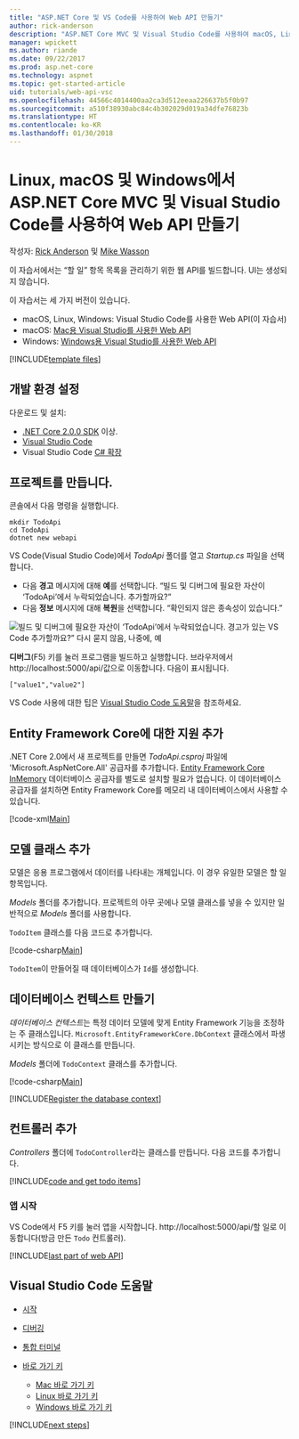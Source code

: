 ```yaml
---
title: "ASP.NET Core 및 VS Code를 사용하여 Web API 만들기"
author: rick-anderson
description: "ASP.NET Core MVC 및 Visual Studio Code를 사용하여 macOS, Linux 또는 Windows에서 웹 API 빌드"
manager: wpickett
ms.author: riande
ms.date: 09/22/2017
ms.prod: asp.net-core
ms.technology: aspnet
ms.topic: get-started-article
uid: tutorials/web-api-vsc
ms.openlocfilehash: 44566c4014400aa2ca3d512eeaa226637b5f0b97
ms.sourcegitcommit: a510f38930abc84c4b302029d019a34dfe76823b
ms.translationtype: HT
ms.contentlocale: ko-KR
ms.lasthandoff: 01/30/2018
---
```

# <a name="create-a-web-api-with-aspnet-core-mvc-and-visual-studio-code-on-linux-macos-and-windows"></a>Linux, macOS 및 Windows에서 ASP.NET Core MVC 및 Visual Studio Code를 사용하여 Web API 만들기

작성자: [Rick Anderson](https://twitter.com/RickAndMSFT) 및 [Mike Wasson](https://github.com/mikewasson)

이 자습서에서는 “할 일” 항목 목록을 관리하기 위한 웹 API를 빌드합니다. UI는 생성되지 않습니다.

이 자습서는 세 가지 버전이 있습니다.

* macOS, Linux, Windows: Visual Studio Code를 사용한 Web API(이 자습서)
* macOS: [Mac용 Visual Studio를 사용한 Web API](xref:tutorials/first-web-api-mac)
* Windows: [Windows용 Visual Studio를 사용한 Web API](xref:tutorials/first-web-api)

<!-- WARNING: The code AND images in this doc are used by uid: tutorials/web-api-vsc, tutorials/first-web-api-mac and tutorials/first-web-api. If you change any code/images in this tutorial, update uid: tutorials/web-api-vsc -->

[!INCLUDE[template files](../includes/webApi/intro.md)]

## <a name="set-up-your-development-environment"></a>개발 환경 설정

다운로드 및 설치:
- [.NET Core 2.0.0 SDK](https://www.microsoft.com/net/core) 이상.
- [Visual Studio Code](https://code.visualstudio.com)
- Visual Studio Code [C# 확장](https://marketplace.visualstudio.com/items?itemName=ms-vscode.csharp)

## <a name="create-the-project"></a>프로젝트를 만듭니다.

콘솔에서 다음 명령을 실행합니다.

```console
mkdir TodoApi
cd TodoApi
dotnet new webapi
```

VS Code(Visual Studio Code)에서 *TodoApi* 폴더를 열고 *Startup.cs* 파일을 선택합니다.

- 다음 **경고** 메시지에 대해 **예**를 선택합니다. “빌드 및 디버그에 필요한 자산이 ‘TodoApi’에서 누락되었습니다. 추가할까요?”
- 다음 **정보** 메시지에 대해 **복원**을 선택합니다. “확인되지 않은 종속성이 있습니다.”

<!-- uid: tutorials/first-mvc-app-xplat/start-mvc uses the pic below. If you change it, make sure it's consistent -->

![빌드 및 디버그에 필요한 자산이 ‘TodoApi’에서 누락되었습니다. 경고가 있는 VS Code 추가할까요?” 다시 묻지 않음, 나중에, 예](web-api-vsc/_static/vsc_restore.png)

**디버그**(F5) 키를 눌러 프로그램을 빌드하고 실행합니다. 브라우저에서 http://localhost:5000/api/값으로 이동합니다. 다음이 표시됩니다.

`["value1","value2"]`

VS Code 사용에 대한 팁은 [Visual Studio Code 도움말](#visual-studio-code-help)을 참조하세요.

## <a name="add-support-for-entity-framework-core"></a>Entity Framework Core에 대한 지원 추가

.NET Core 2.0에서 새 프로젝트를 만들면 *TodoApi.csproj* 파일에 'Microsoft.AspNetCore.All' 공급자를 추가합니다. [Entity Framework Core InMemory](https://docs.microsoft.com/ef/core/providers/in-memory/) 데이터베이스 공급자를 별도로 설치할 필요가 없습니다. 이 데이터베이스 공급자를 설치하면 Entity Framework Core를 메모리 내 데이터베이스에서 사용할 수 있습니다.

[!code-xml[Main](web-api-vsc/sample/TodoApi/TodoApi.csproj?highlight=12)]

## <a name="add-a-model-class"></a>모델 클래스 추가

모델은 응용 프로그램에서 데이터를 나타내는 개체입니다. 이 경우 유일한 모델은 할 일 항목입니다.

*Models* 폴더를 추가합니다. 프로젝트의 아무 곳에나 모델 클래스를 넣을 수 있지만 일반적으로 *Models* 폴더를 사용합니다.

`TodoItem` 클래스를 다음 코드로 추가합니다.

[!code-csharp[Main](first-web-api/sample/TodoApi/Models/TodoItem.cs)]

`TodoItem`이 만들어질 때 데이터베이스가 `Id`를 생성합니다.

## <a name="create-the-database-context"></a>데이터베이스 컨텍스트 만들기

*데이터베이스 컨텍스트*는 특정 데이터 모델에 맞게 Entity Framework 기능을 조정하는 주 클래스입니다. `Microsoft.EntityFrameworkCore.DbContext` 클래스에서 파생시키는 방식으로 이 클래스를 만듭니다.

*Models* 폴더에 `TodoContext` 클래스를 추가합니다.

[!code-csharp[Main](first-web-api/sample/TodoApi/Models/TodoContext.cs)]

[!INCLUDE[Register the database context](../includes/webApi/register_dbContext.md)]

## <a name="add-a-controller"></a>컨트롤러 추가

*Controllers* 폴더에 `TodoController`라는 클래스를 만듭니다. 다음 코드를 추가합니다.

[!INCLUDE[code and get todo items](../includes/webApi/getTodoItems.md)]

### <a name="launch-the-app"></a>앱 시작

VS Code에서 F5 키를 눌러 앱을 시작합니다. http://localhost:5000/api/할 일로 이동합니다(방금 만든 `Todo` 컨트롤러).

[!INCLUDE[last part of web API](../includes/webApi/end.md)]

## <a name="visual-studio-code-help"></a>Visual Studio Code 도움말

- [시작](https://code.visualstudio.com/docs)
- [디버깅](https://code.visualstudio.com/docs/editor/debugging)
- [통합 터미널](https://code.visualstudio.com/docs/editor/integrated-terminal)
- [바로 가기 키](https://code.visualstudio.com/docs/getstarted/keybindings#_keyboard-shortcuts-reference)

  - [Mac 바로 가기 키](https://code.visualstudio.com/shortcuts/keyboard-shortcuts-macos.pdf)
  - [Linux 바로 가기 키](https://code.visualstudio.com/shortcuts/keyboard-shortcuts-linux.pdf)
  - [Windows 바로 가기 키](https://code.visualstudio.com/shortcuts/keyboard-shortcuts-windows.pdf)

[!INCLUDE[next steps](../includes/webApi/next.md)]


